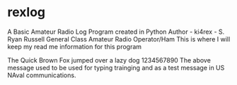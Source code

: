 # rexlog
A Basic Amateur Radio Log Program created in Python
Author - ki4rex - S. Ryan Russell General Class Amateur Radio Operator/Ham
This is where I will keep my read me information for this program

The Quick Brown Fox jumped over a lazy dog 1234567890
The above message used to be used for typing trainging and as a test message in US NAval communications.
